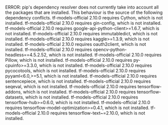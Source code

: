 ERROR: pip's dependency resolver does not currently take into account all the packages that are installed. This behaviour is the source of the following dependency conflicts.
tf-models-official 2.10.0 requires Cython, which is not installed.
tf-models-official 2.10.0 requires gin-config, which is not installed.
tf-models-official 2.10.0 requires google-api-python-client>=1.6.7, which is not installed.
tf-models-official 2.10.0 requires immutabledict, which is not installed.
tf-models-official 2.10.0 requires kaggle>=1.3.9, which is not installed.
tf-models-official 2.10.0 requires oauth2client, which is not installed.
tf-models-official 2.10.0 requires opencv-python-headless==4.5.2.52, which is not installed.
tf-models-official 2.10.0 requires Pillow, which is not installed.
tf-models-official 2.10.0 requires py-cpuinfo>=3.3.0, which is not installed.
tf-models-official 2.10.0 requires pycocotools, which is not installed.
tf-models-official 2.10.0 requires pyyaml<6.0,>=5.1, which is not installed.
tf-models-official 2.10.0 requires sentencepiece, which is not installed.
tf-models-official 2.10.0 requires seqeval, which is not installed.
tf-models-official 2.10.0 requires tensorflow-addons, which is not installed.
tf-models-official 2.10.0 requires tensorflow-datasets, which is not installed.
tf-models-official 2.10.0 requires tensorflow-hub>=0.6.0, which is not installed.
tf-models-official 2.10.0 requires tensorflow-model-optimization>=0.4.1, which is not installed.
tf-models-official 2.10.0 requires tensorflow-text~=2.10.0, which is not installed.